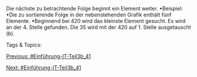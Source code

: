 Die nächste zu betrachtende Folge beginnt ein Element weiter.
•Beispiel:
•Die zu sortierende Folge in der nebenstehenden Grafik enthält fünf Elemente. 
•Beginnend bei 420 wird das kleinste Element gesucht. Es wird an der 4. Stelle gefunden. 
Die 35 wird mit der 420 auf 1. Stelle ausgetauscht (b).

   Tags & Topics:
   

[Previous: #Einführung-IT-Teil3b_41](Einführung-IT-Teil3b_41.md)

[Next: #Einführung-IT-Teil3b_41](Einführung-IT-Teil3b_41.md)
